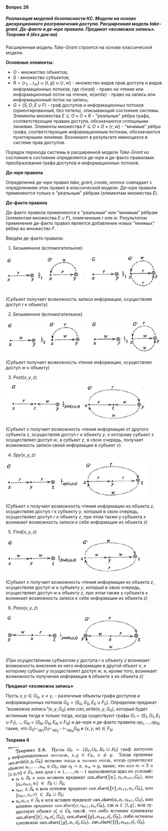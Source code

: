 #### Вопрос 26

##### Реализация моделей безопасности КС. Модели на основе дискреционного разграничения доступа. Расширенная модель take-grant. Де-факто и де-юре правила. Предикат «возможна запись». Теорема 4 (без док-ва)

Расширенная модель *Take-Grant* строится на основе классической модели.

**Основные элементы:**

- $O$ - множество объектов;
- $S$ - множество субъектов;
- $R= \{r_1,...r_m\} \cup \{t,g\} \cup \{r,w\}$ - множество видов прав доступа и видов информационных потоков, где $r(read)$ - право на чтение или информационный поток на чтение, $w(write)$ - право на запись или информационный поток на запись;
- $G=(S,O,E \cup F)$ - граф доступов и информационныз потоков (ориентированный, без петель), описывающий состояние системы. Элементы множества $E \subseteq O \times O \times R$ - "реальные" рёбра графа, соответствующие правам доступа, обозначаются сплошными линиями. Элементы множества $F \subseteq O \times O \times \{r,w\}$ - "мнимые" рёбра графа, соответствующие информационным потокам, обозначаются пунктирными линиями. Возникают в результате имеющихся в системе прав доступов.

Порядок перехода системы в расширенной модели *Take-Grant* из состояния в состояние определяется де-юре и де-факто правилами преобразования графа доступов и информационных потоков.

**Де-юре правила**

Определение де-юре правил $take, grant, create, remove$ совпадает с определением этих правил в классической модели. Де-юре правила применяются только к "реальным" рёбрам (элементам множества $E$).

**Де-факто правила**

Де-факто правила применяются к "реальным" или "мнимым" рёбрам (элементам множества $E \cup F$), помеченным $r$ или $w$. Результатом применения де-факто правил является добавление новых "мнимых" рёбер во множество $F$.

Введём де-факто правила:

1. Безымянное (вспомогательное)

![Screenshot_1](./Answer_26/Screenshot_1.png)

(Субъект получает возможность записи информации, осуществляя доступ $r$ к объекту)

2. Безымянное (вспомогательное)

![Screenshot_2](./Answer_26/Screenshot_2.png)

(Субъект получает возможность чтения информации, осуществляя доступ $w$ к объекту)

3. $Post(x,y,z)$

![Screenshot_3](./Answer_26/Screenshot_3.png)

(Субъект $x$ получает возможность чтения информации от другого субъекта $z$, осуществляя доступ $r$ к объекту $y$, к которому субъект $z$ осуществляет доступ $w$, а субъект $z$, в свою очередь, получает возможность записи своей информации в субъект $x$)

4. $Spy(x,y,z)$

![Screenshot_4](./Answer_26/Screenshot_4.png)

(Субъект $x$ получает возможность чтения информации из объекта $z$, осуществляя доступ $r$ к субъекту $y$, который в свою очередь, осуществляет доступ $r$ к объекту $z$, при этом также у субъекта $x$ возникает возможность записи к себе информации из объекта $z$)

5. $Find(x,y,z)$

![Screenshot_5](./Answer_26/Screenshot_5.png)

(Субъект $x$ получает возможность чтения информации из объекта $z$, осуществляя доступ $w$ к субъекту $y$, который в свою очередь, осуществляет доступ $w$ к объекту $z$, при этом также у субъекта $x$ возникает возможность записи к себе информации из объекта $z$)

6. $Pass(x,y,z)$

![Screenshot_6](./Answer_26/Screenshot_6.png)

(При осуществлении субъектом $y$ доступа $r$ к объекту $z$ возникает возможность внесения из него информации в другой объект $x$, к которому субъект $y$ осуществляет доступ $w$, и, кроме того, возникает возможность получения информации в объекте $x$ из объекта $z$)

**Предикат «возможна запись»**

Пусть $x,y \in O_0$, $x\ne y$, - различные объекты графа доступов и информационных потоков $G_0 = (S_0,O_0,E_0 \cup F_0)$. Определим предикат *"возможна запись"*$(x,y,G_0)$ или *can_write*$(x,y,G_0)$, который будет истинным тогда и только тогда, когда существуют графы $G_1 = (S_1,O_1,E_1 \cup F_1), ..., G_N = (S_N,O_N,E_N \cup F_N)$ и де-юре и де-факто правила $op_1,...,op_N$ такие, что $G_0 \vdash_{op_1} G_1 \vdash_{op_2} \dotsb \vdash_{op_N} G_N$ и $(x,y,w) \in F_N$.

**Теорема 4**

![Screenshot_7](./Answer_26/Screenshot_7.png)
